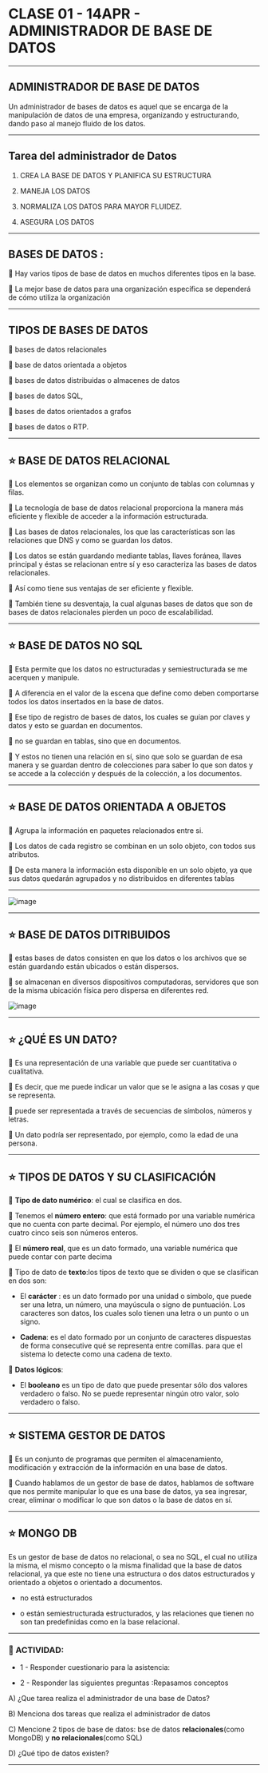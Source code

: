 # CLASE 01 - 14APR - ADMINISTRADOR DE BASE DE DATOS

---

## ADMINISTRADOR DE BASE DE DATOS

Un administrador de bases de datos es aquel que se encarga de la manipulación de datos de una empresa, organizando y estructurando, dando paso al manejo fluido de los datos.

---

## Tarea del administrador de Datos

1. CREA LA BASE DE DATOS Y PLANIFICA SU ESTRUCTURA

2. MANEJA LOS DATOS

3. NORMALIZA LOS DATOS PARA MAYOR FLUIDEZ.

4. ASEGURA LOS DATOS

---

## BASES DE DATOS :

 Hay varios tipos de base de datos en muchos diferentes tipos en la base.

 La mejor base de datos para una organización específica se dependerá de cómo utiliza la organización

---

## TIPOS DE BASES DE DATOS

 bases de datos relacionales

 base de datos orientada a objetos

 bases de datos distribuidas o almacenes de datos

 bases de datos SQL,

 bases de datos orientados a grafos

 bases de datos o RTP.

---

## :star: BASE DE DATOS RELACIONAL

 Los elementos se organizan como un conjunto de tablas con columnas y filas.

 La tecnología de base de datos relacional proporciona la manera más eficiente y flexible de acceder a la información estructurada.

 Las bases de datos relacionales, los que las características son las relaciones que DNS y como se guardan los datos.

 Los datos se están guardando mediante tablas, llaves foránea, llaves principal y éstas se relacionan entre sí y eso caracteriza las bases de datos relacionales.

 Así como tiene sus ventajas de ser eficiente y flexible.

 También tiene su desventaja, la cual algunas bases de datos que son de bases de datos relacionales pierden un poco de escalabilidad.

---


## :star: BASE DE DATOS NO SQL

 Esta permite que los datos no estructuradas y semiestructurada se me acerquen y manipule.

 A diferencia en el valor de la escena que define como deben comportarse todos los datos insertados en la base de datos.

 Ese tipo de registro de bases de datos, los cuales se guían por claves y datos y esto se guardan en documentos.

 no se guardan en tablas, sino que en documentos.

 Y estos no tienen una relación en sí, sino que solo se guardan de esa manera y se guardan dentro de colecciones para saber lo que son datos y se accede a la colección y después de la colección, a los documentos.


---

## :star: BASE DE DATOS ORIENTADA A OBJETOS


 Agrupa la información en paquetes relacionados entre si.

 Los datos de cada registro se combinan en un solo objeto, con todos sus atributos.

 De esta manera la información esta disponible en un solo objeto, ya que sus datos quedarán agrupados y no distribuidos en
diferentes tablas

---

![image](https://user-images.githubusercontent.com/72580574/232166745-ebf1edbb-2e0a-48ca-b194-8e54bddf4133.png)


---

## :star: BASE DE DATOS DITRIBUIDOS

 estas bases de datos consisten en que los datos o los archivos que se están guardando están ubicados o están dispersos.

 se almacenan en diversos dispositivos computadoras, servidores que son de la misma ubicación física pero dispersa en diferentes red.


![image](https://user-images.githubusercontent.com/72580574/232166821-c56c3856-2beb-4e6a-b901-d2102bf67027.png)


---

## :star: ¿QUÉ ES UN DATO?

 Es una representación de una variable que puede ser cuantitativa o cualitativa.

 Es decir, que me puede indicar un valor que se le asigna a las cosas y que se representa.

 puede ser representada a través de secuencias de símbolos, números y letras.

 Un dato podría ser representado, por ejemplo, como la edad de una persona.

---

## :star: TIPOS DE DATOS Y SU CLASIFICACIÓN

 **Tipo de dato numérico**: el cual se clasifica en dos.

 Tenemos el **número entero**: que está formado por una variable numérica que no cuenta con parte decimal. Por ejemplo, el número uno dos tres cuatro cinco seis son números enteros.

 El **número real**, que es un dato formado, una variable numérica que puede contar con parte decima

 Tipo de dato de **texto**:los tipos de texto que se dividen o que se clasifican en dos son:

- El **carácter** : es un dato formado por una unidad o símbolo, que puede ser una letra, un número, una mayúscula o signo de puntuación. Los caracteres son datos, los cuales solo tienen una letra o un punto o un signo.

- **Cadena**: es el dato formado por un conjunto de caracteres dispuestas de forma consecutive qué se representa entre comillas. para que el sistema lo detecte como una cadena de texto.


 **Datos lógicos**:


- El **booleano** es un tipo de dato que puede presentar sólo dos valores verdadero o falso. No se puede representar ningún otro valor, solo verdadero o falso.

---

## :star: SISTEMA GESTOR DE DATOS

 Es un conjunto de programas que permiten el almacenamiento, modificación y extracción de la información en una base de datos.

 Cuando hablamos de un gestor de base de datos, hablamos de software que nos permite manipular lo que es una base de datos, ya sea ingresar, crear, eliminar o modificar lo que son datos o la base de datos en sí.

---

## :star: MONGO DB

Es un gestor de base de datos no relacional, o sea no SQL, el cual no utiliza la misma, el mismo concepto o la misma
finalidad que la base de datos relacional, ya que este no tiene una estructura o dos datos estructurados y orientado a
objetos o orientado a documentos.

-  no está estructurados

- o están semiestructurada estructurados, y las relaciones que tienen no son tan predefinidas como en la base relacional.

---

### :stars: ACTIVIDAD:

- 1 - Responder cuestionario para la asistencia:

- 2 - Responder las siguientes preguntas :Repasamos conceptos

A) ¿Que tarea realiza el administrador de una base de Datos?

B) Menciona dos tareas que realiza el administrador de datos

C) Mencione 2 tipos de base de datos: bse de datos **relacionales**(como MongoDB) y **no relacionales**(como SQL)

D) ¿Qué tipo de datos existen?


---
